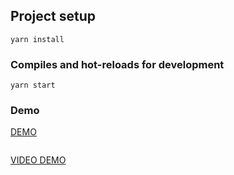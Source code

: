## Project setup

```
yarn install
```

### Compiles and hot-reloads for development

```
yarn start
```

### Demo

[DEMO](https://vue2-tree-view.vercel.app/)
```
```
[VIDEO DEMO](https://drive.google.com/file/d/1KiUKF5lxKgnLFsS8xJ20_-wplGVwsiDp/view?usp=sharing)
